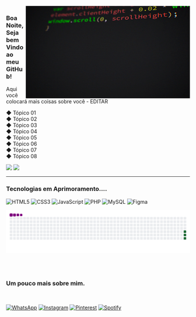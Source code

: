 <img src="gif.gif" width= "450px" align= "right">

### Boa Noite, Seja bem Vindo ao meu GitHub!
Aqui você colocará mais coisas sobre você - EDITAR

◆ Tópico 01
<br>
◆ Tópico 02
<br>
◆ Tópico 03
<br>
◆ Tópico 04
<br>
◆ Tópico 05
<br>
◆ Tópico 06
<br>
◆ Tópico 07
<br>
◆ Tópico 08

<div>
  <img height="140em" src="https://github-readme-stats.vercel.app/api?username=VitorMendesDias&show_icons=true&theme=dracula&include_all_comits=true&count_private=true"/>
  <img height="140em" src="https://github-readme-stats.vercel.app/api/top-langs/?username=VitorMendesDias&layout=compact&langs_count=16&theme=dracula"/>
</div>
 
---

### Tecnologias em Aprimoramento....

<div>
  <img alt="HTML5" src="https://img.shields.io/badge/HTML5-E34F26?style=for-the-badge&logo=html5&logoColor=white" width="110">
  <img alt="CSS3" src="https://img.shields.io/badge/CSS3-1572B6?style=for-the-badge&logo=css3&logoColor=white" width="96">
  <img alt="JavaScript" src="https://img.shields.io/badge/JavaScript-F7DF1E?style=for-the-badge&logo=javascript&logoColor=black" width="157">
  <img alt="PHP" src="https://img.shields.io/badge/PHP-777BB4?style=for-the-badge&logo=php&logoColor=white" width="88">
  <img alt="MySQL" src="https://img.shields.io/badge/MySQL-00000F?style=for-the-badge&logo=mysql&logoColor=white" width="112">
  <img alt="Figma" src="https://img.shields.io/badge/Figma-F24E1E?style=for-the-badge&logo=figma&logoColor=white" width="109">
</div>

![snake gif](https://github.com/VitorMendesDias/VitorMendesDias/blob/output/github-contribution-grid-snake.gif)

<br>
<br>

### Um pouco mais sobre mim.

<br>

[![WhatsApp](https://img.shields.io/badge/WhatsApp-25D366?style=for-the-badge&logo=whatsapp&logoColor=white)](https://wa.me/5511911448002)
[![Instagram](https://img.shields.io/badge/Instagram-E4405F?style=for-the-badge&logo=instagram&logoColor=white)](https://www.instagram.com/sr.potaato/?igsh=NTc4MTIwNjQ2YQ%3D%3D)
[![Pinterest](https://img.shields.io/badge/Pinterest-%23E60023.svg?&style=for-the-badge&logo=Pinterest&logoColor=white)](https://br.pinterest.com/SrPoteitou/)
[![Spotify](https://img.shields.io/badge/Spotify-1ED760?&style=for-the-badge&logo=spotify&logoColor=white)](https://open.spotify.com/user/31gzsyhl6y5zvrvhxowqwsjuypgy?si=10ffc5829b6e4853)

